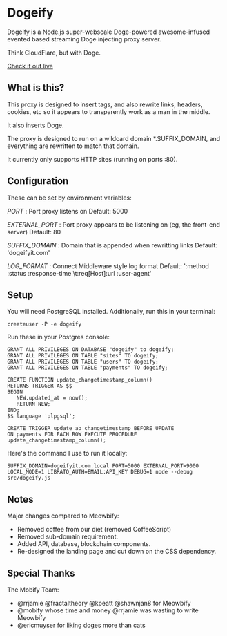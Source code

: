 Dogeify
==============

Dogeify is a Node.js super-webscale Doge-powered awesome-infused evented based streaming Doge injecting proxy server.

Think CloudFlare, but with Doge.

[Check it out live](http://www.dogeifyit.com/)


What is this?
--------------

This proxy is designed to insert tags, and also rewrite links, headers, cookies, etc
so it appears to transparently work as a man in the middle.

It also inserts Doge.

The proxy is designed to run on a wildcard domain *.SUFFIX_DOMAIN, and everything
are rewritten to match that domain.

It currently only supports HTTP sites (running on ports :80).


Configuration
--------------

These can be set by environment variables:

*PORT*
: Port proxy listens on
Default: 5000

*EXTERNAL_PORT*
: Port proxy appears to be listening on (eg, the front-end server)
Default: 80

*SUFFIX_DOMAIN*
: Domain that is appended when rewritting links
Default: 'dogeifyit.com'

*LOG_FORMAT*
: Connect Middleware style log format
Default: ':method :status :response-time \t:req[Host]:url :user-agent'

Setup
--------------

You will need PostgreSQL installed. Additionally, run this in your terminal:

    createuser -P -e dogeify

Run these in your Postgres console:

    GRANT ALL PRIVILEGES ON DATABASE "dogeify" to dogeify;
    GRANT ALL PRIVILEGES ON TABLE "sites" TO dogeify;
    GRANT ALL PRIVILEGES ON TABLE "users" TO dogeify;
    GRANT ALL PRIVILEGES ON TABLE "payments" TO dogeify;

    CREATE FUNCTION update_changetimestamp_column()
    RETURNS TRIGGER AS $$
    BEGIN
       NEW.updated_at = now(); 
       RETURN NEW;
    END;
    $$ language 'plpgsql';

    CREATE TRIGGER update_ab_changetimestamp BEFORE UPDATE
    ON payments FOR EACH ROW EXECUTE PROCEDURE 
    update_changetimestamp_column();

Here's the command I use to run it locally:

    SUFFIX_DOMAIN=dogeifyit.com.local PORT=5000 EXTERNAL_PORT=9000 LOCAL_MODE=1 LIBRATO_AUTH=EMAIL:API_KEY DEBUG=1 node --debug src/dogeify.js

Notes
--------------
Major changes compared to Meowbify:
* Removed coffee from our diet (removed CoffeeScript)
* Removed sub-domain requirement.
* Added API, database, blockchain components.
* Re-designed the landing page and cut down on the CSS dependency.

Special Thanks
--------------

The Mobify Team:

 - @rrjamie @fractaltheory @kpeatt @shawnjan8 for Meowbify
 - @mobify whose time and money @rrjamie was wasting to write Meowbify
 - @ericmuyser for liking doges more than cats
